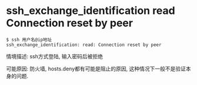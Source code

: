 # ssh_exchange_identification read Connection reset by peer

```console
$ ssh 用户名@ip地址
ssh_exchange_identification: read: Connection reset by peer
```

情境描述: ssh方式登陆, 输入密码后被拒绝

可能原因: 防火墙, hosts.deny都有可能是阻止的原因, 这种情况下一般不是验证本身的问题.
